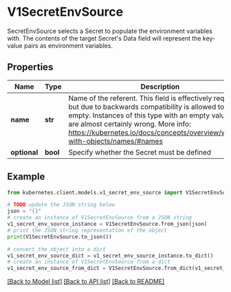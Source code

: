 # V1SecretEnvSource

SecretEnvSource selects a Secret to populate the environment variables with.  The contents of the target Secret's Data field will represent the key-value pairs as environment variables.

## Properties

Name | Type | Description | Notes
------------ | ------------- | ------------- | -------------
**name** | **str** | Name of the referent. This field is effectively required, but due to backwards compatibility is allowed to be empty. Instances of this type with an empty value here are almost certainly wrong. More info: https://kubernetes.io/docs/concepts/overview/working-with-objects/names/#names | [optional] 
**optional** | **bool** | Specify whether the Secret must be defined | [optional] 

## Example

```python
from kubernetes.client.models.v1_secret_env_source import V1SecretEnvSource

# TODO update the JSON string below
json = "{}"
# create an instance of V1SecretEnvSource from a JSON string
v1_secret_env_source_instance = V1SecretEnvSource.from_json(json)
# print the JSON string representation of the object
print(V1SecretEnvSource.to_json())

# convert the object into a dict
v1_secret_env_source_dict = v1_secret_env_source_instance.to_dict()
# create an instance of V1SecretEnvSource from a dict
v1_secret_env_source_from_dict = V1SecretEnvSource.from_dict(v1_secret_env_source_dict)
```
[[Back to Model list]](../README.md#documentation-for-models) [[Back to API list]](../README.md#documentation-for-api-endpoints) [[Back to README]](../README.md)


